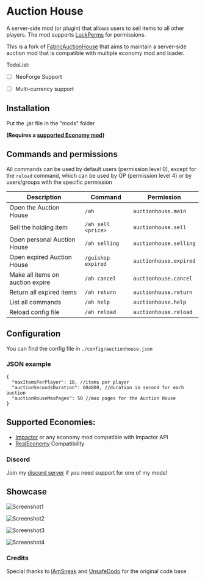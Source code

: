 # Auction House

A server-side mod (or plugin) that allows users to sell items to all other players. 
The mod supports [LuckPerms](https://modrinth.com/plugin/luckperms) for permissions.


This is a fork of [FabricAuctionHouse](https://github.com/UnsafeDodo/fabric-auctionhouse) that aims to maintain 
a server-side auction mod that is compatible with multiple economy mod and loader.

TodoList: 
 - [ ] NeoForge Support
 - [ ] Multi-currency support


## Installation
Put the .jar file in the "mods" folder

**(Requires a [supported Economy mod](#supported-economies))**
<br>

## Commands and permissions
All commands can be used by default users (permission level 0), except for the `reload` command, which can be used by OP (permission level 4) or by users/groups with the specific permission


| Description                      | Command            | Permission             | 
|----------------------------------|--------------------|------------------------|
| Open the Auction House           | `/ah`              | `auctionhouse.main`    |
| Sell the holding item            | `/ah sell <price>` | `auctionhouse.sell`    |
| Open personal Auction House      | `/ah selling`      | `auctionhouse.selling` |
| Open expired Auction House       | `/guishop expired` | `auctionhouse.expired` |
| Make all items on auction expire | `/ah cancel`       | `auctionhouse.cancel`  |
| Return all expired items         | `/ah return`       | `auctionhouse.return`  |
| List all commands                | `/ah help`         | `auctionhouse.help`    |
| Reload config file               | `/ah reload`       | `auctionhouse.reload`  |



## Configuration
You can find the config file in `./config/auctionhouse.json`


### JSON example
```json5
{
  "maxItemsPerPlayer": 10, //items per player
  "auctionSecondsDuration": 604800, //duration in second for each auction
  "auctionHouseMaxPages": 50 //max pages for the Auction House
}
```

## Supported Economies:

- [Impactor](https://modrinth.com/mod/impactor) or any economy mod compatible with Impactor API
- [RealEconomy](https://modrinth.com/mod/realeconomy) Compatibility

### Discord
Join my [discord server](https://discord.gg/ZZmqwnQt3J) if you need support for one of my mods!

## Showcase
![Screenshot1](https://i.imgur.com/kM3qF1N.png)

![Screenshot2](https://i.imgur.com/0hOWk2B.png)

![Screenshot3](https://i.imgur.com/wAru9qk.png)

![Screenshot4](https://i.imgur.com/PML9LoW.png)

### Credits

Special thanks to [IAmSneak](https://github.com/IAmSneak/) and [UnsafeDodo](https://github.com/UnsafeDodo/) for the original code base
